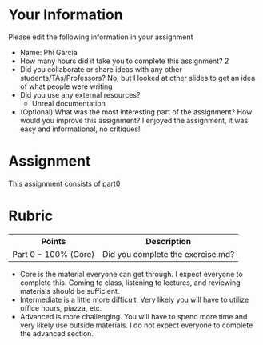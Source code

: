 # Your Information

Please edit the following information in your assignment

* Name: Phi Garcia
* How many hours did it take you to complete this assignment? 2
* Did you collaborate or share ideas with any other students/TAs/Professors? No, but I looked at other slides to get an idea of what people were writing
* Did you use any external resources? 
  * Unreal documentation
* (Optional) What was the most interesting part of the assignment? How would you improve this assignment? I enjoyed the assignment, it was easy and informational, no critiques!

# Assignment

This assignment consists of [part0](./part0)

# Rubric


<table>
  <tbody>
    <tr>
      <th>Points</th>
      <th align="center">Description</th>
    </tr>
    <tr>
      <td>Part 0 - 100% (Core)</td>
      <td align="left">Did you complete the exercise.md?</td>
    </tr>
  </tbody>
</table>


* Core is the material everyone can get through. I expect everyone to complete this. Coming to class, listening to lectures, and reviewing materials should be sufficient.
* Intermediate is a little more difficult. Very likely you will have to utilize office hours, piazza, etc.
* Advanced is more challenging. You will have to spend more time and very likely use outside materials. I do not expect everyone to complete the advanced section.

